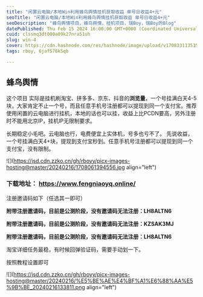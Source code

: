 ```yaml
---
title: "闲置云电脑/本地Win利用蜂鸟舆情挂机获取收益 单号日收益4+元"
seoTitle: "闲置云电脑/本地Win利用蜂鸟舆情挂机获取收益 单号日收益4+元"
seoDescription: "蜂鸟舆情项目，蜂鸟舆情，挂机项目，瑞Boy，瑞Boy的Blog"
datePublished: Thu Feb 15 2024 16:00:00 GMT+0000 (Coordinated Universal Time)
cuid: clssmq3dt000a09k27nra51uh
slug: win-4
cover: https://cdn.hashnode.com/res/hashnode/image/upload/v1708331135353/19a4039f-78fe-4c78-ac37-c4c99cd4e2e0.png
tags: rboy, 6jaf576k5qb

---
```


## **蜂鸟舆情**

这个项目 实际是挂机刷淘宝、拼多多、京东、抖音的**浏览量**，一个号挂满白天4-5块，大家肯定不止一个号，而且任意手机号注册都可以提现到同一个支付宝。推荐使用闲置的云电脑进行挂机，本地的话也可以挂，收益上比PCDN要高，另外注册时不能用北京IP，挂机IP无限制要求。

长期稳定小毛吧。云电脑也行，电费便宜上实体机，号多也亏不了。 先说收益，一个号挂满白天4+块，提现到支付宝秒到。任意手机号注册都可以提现到同一个支付宝，没有限制。

![](https://jsd.cdn.zzko.cn/gh/rboyy/picx-images-hosting@master/20240216/1708061394556.jpg align="left")

### 下载地址： https://www.fengniaoyq.online/

注册邀请码如下（任选其一即可）

**附带注册邀请码，目前是公测阶段，没有邀请码无法注册：LH8ALTN6**

**附带注册邀请码，目前是公测阶段，没有邀请码无法注册：KZSAK3MJ**

**附带注册邀请码，目前是公测阶段，没有邀请码无法注册：LH8ALTN6**

淘宝详细任务最稳，有时候回弹验证码，需要手动划一下。

按照教程设置即可

![](https://jsd.cdn.zzko.cn/gh/rboyy/picx-images-hosting@master/20240216/%E5%BE%AE%E4%BF%A1%E6%88%AA%E5%9B%BE_20240216133811.png align="left")